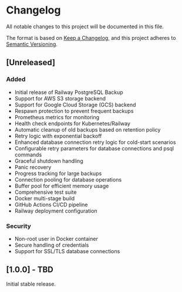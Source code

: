 # Changelog

All notable changes to this project will be documented in this file.

The format is based on [Keep a Changelog](https://keepachangelog.com/en/1.0.0/),
and this project adheres to [Semantic Versioning](https://semver.org/spec/v2.0.0.html).

## [Unreleased]

### Added
- Initial release of Railway PostgreSQL Backup
- Support for AWS S3 storage backend
- Support for Google Cloud Storage (GCS) backend
- Respawn protection to prevent frequent backups
- Prometheus metrics for monitoring
- Health check endpoints for Kubernetes/Railway
- Automatic cleanup of old backups based on retention policy
- Retry logic with exponential backoff
- Enhanced database connection retry logic for cold-start scenarios
- Configurable retry parameters for database connections and psql commands
- Graceful shutdown handling
- Panic recovery
- Progress tracking for large backups
- Connection pooling for database operations
- Buffer pool for efficient memory usage
- Comprehensive test suite
- Docker multi-stage build
- GitHub Actions CI/CD pipeline
- Railway deployment configuration

### Security
- Non-root user in Docker container
- Secure handling of credentials
- Support for SSL/TLS database connections

## [1.0.0] - TBD

Initial stable release.